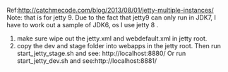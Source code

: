 Ref:http://catchmecode.com/blog/2013/08/01/jetty-multiple-instances/
Note: that is for jetty 9. Due to the fact that jetty9 can only run in JDK7, I have to work out a sample of JDK6, os I use jetty 8 .
1) make sure wipe out the jetty.xml and webdefault.xml in jetty root.
2) copy the dev and stage folder into webapps in the jetty root.
Then run start_jetty_stage.sh and see: http://localhost:8880/
Or run start_jetty_dev.sh and see:http://localhost:8881/
